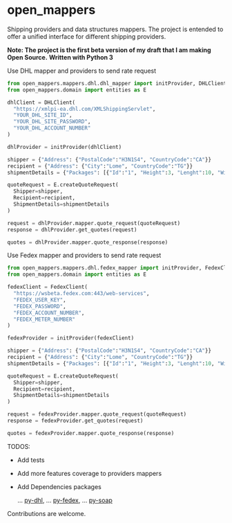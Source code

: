 # open_mappers

Shipping providers and data structures mappers.
The project is entended to offer a unified interface for different shipping providers.

**Note: The project is the first beta version of my draft that I am making Open Source.**
**Written with Python 3**

Use DHL mapper and providers to send rate request

```python
from open_mappers.mappers.dhl.dhl_mapper import initProvider, DHLClient
from open_mappers.domain import entities as E

dhlClient = DHLClient(
  "https://xmlpi-ea.dhl.com/XMLShippingServlet",
  "YOUR_DHL_SITE_ID",
  "YOUR_DHL_SITE_PASSWORD",
  "YOUR_DHL_ACCOUNT_NUMBER"
)

dhlProvider = initProvider(dhlClient)

shipper = {"Address": {"PostalCode":"H3N1S4", "CountryCode":"CA"}}
recipient = {"Address": {"City":"Lome", "CountryCode":"TG"}}
shipmentDetails = {"Packages": [{"Id":"1", "Height":3, "Lenght":10, "Width":3,"Weight":4.0}]}

quoteRequest = E.createQuoteRequest(
  Shipper=shipper,
  Recipient=recipient,
  ShipmentDetails=shipmentDetails
)

request = dhlProvider.mapper.quote_request(quoteRequest)
response = dhlProvider.get_quotes(request)

quotes = dhlProvider.mapper.quote_response(response)

```

Use Fedex mapper and providers to send rate request

```python
from open_mappers.mappers.dhl.fedex_mapper import initProvider, FedexClient
from open_mappers.domain import entities as E

fedexClient = FedexClient(
  "https://wsbeta.fedex.com:443/web-services",
  "FEDEX_USER_KEY",
  "FEDEX_PASSWORD",
  "FEDEX_ACCOUNT_NUMBER",
  "FEDEX_METER_NUMBER"
)

fedexProvider = initProvider(fedexClient)

shipper = {"Address": {"PostalCode":"H3N1S4", "CountryCode":"CA"}}
recipient = {"Address": {"City":"Lome", "CountryCode":"TG"}}
shipmentDetails = {"Packages": [{"Id":"1", "Height":3, "Lenght":10, "Width":3,"Weight":4.0}]}

quoteRequest = E.createQuoteRequest(
  Shipper=shipper,
  Recipient=recipient,
  ShipmentDetails=shipmentDetails
)

request = fedexProvider.mapper.quote_request(quoteRequest)
response = fedexProvider.get_quotes(request)

quotes = fedexProvider.mapper.quote_response(response)

```

TODOS:

- Add tests
- Add more features coverage to providers mappers
- Add Dependencies packages

  ... [py-dhl](https://github.com/OpenShip/py-dhl),
  ... [py-fedex](https://github.com/OpenShip/py-fedex),
  ... [py-soap](https://github.com/OpenShip/py-soap)

Contributions are welcome.